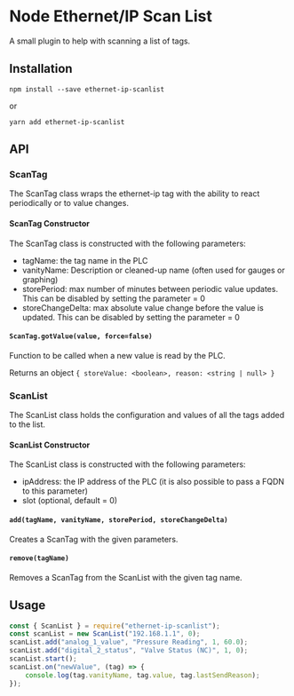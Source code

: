 # Node Ethernet/IP Scan List

A small plugin to help with scanning a list of tags.

## Installation

```Shell
npm install --save ethernet-ip-scanlist
```

or

```Shell
yarn add ethernet-ip-scanlist
```

## API

### ScanTag

The ScanTag class wraps the ethernet-ip tag with the ability to react periodically or to value changes.

#### ScanTag Constructor

The ScanTag class is constructed with the following parameters:

- tagName: the tag name in the PLC
- vanityName: Description or cleaned-up name (often used for gauges or graphing)
- storePeriod: max number of minutes between periodic value updates. This can be disabled by setting the parameter = 0
- storeChangeDelta: max absolute value change before the value is updated. This can be disabled by setting the parameter = 0

#### ```ScanTag.gotValue(value, force=false)```

Function to be called when a new value is read by the PLC.

Returns an object ```{ storeValue: <boolean>, reason: <string | null> }```

### ScanList

The ScanList class holds the configuration and values of all the tags added to the list.

#### ScanList Constructor

The ScanList class is constructed with the following parameters:

- ipAddress: the IP address of the PLC (it is also possible to pass a FQDN to this parameter)
- slot (optional, default = 0)

#### ```add(tagName, vanityName, storePeriod, storeChangeDelta)```

Creates a ScanTag with the given parameters.

#### ```remove(tagName)```

Removes a ScanTag from the ScanList with the given tag name.

## Usage

```Javascript
const { ScanList } = require("ethernet-ip-scanlist");
const scanList = new ScanList("192.168.1.1", 0);
scanList.add("analog_1_value", "Pressure Reading", 1, 60.0);
scanList.add("digital_2_status", "Valve Status (NC)", 1, 0);
scanList.start();
scanList.on("newValue", (tag) => {
    console.log(tag.vanityName, tag.value, tag.lastSendReason);
});
